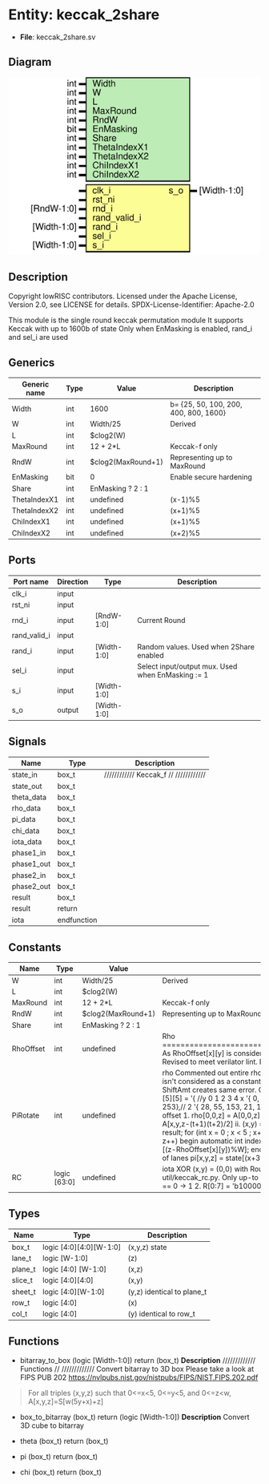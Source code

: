 # Entity: keccak_2share

- **File**: keccak_2share.sv
## Diagram

![Diagram](keccak_2share.svg "Diagram")
## Description

 Copyright lowRISC contributors.
 Licensed under the Apache License, Version 2.0, see LICENSE for details.
 SPDX-License-Identifier: Apache-2.0

 This module is the single round keccak permutation module
 It supports Keccak with up to 1600b of state
 Only when EnMasking is enabled, rand_i and sel_i are used

## Generics

| Generic name | Type | Value              | Description                             |
| ------------ | ---- | ------------------ | --------------------------------------- |
| Width        | int  | 1600               |  b= {25, 50, 100, 200, 400, 800, 1600}  |
| W            | int  | Width/25           |  Derived                                |
| L            | int  | $clog2(W)          |                                         |
| MaxRound     | int  | 12 + 2*L           |  Keccak-f only                          |
| RndW         | int  | $clog2(MaxRound+1) |  Representing up to MaxRound            |
| EnMasking    | bit  | 0                  |  Enable secure hardening                |
| Share        | int  | EnMasking ? 2 : 1  |                                         |
| ThetaIndexX1 | int  | undefined          |  (x-1)%5                                |
| ThetaIndexX2 | int  | undefined          |  (x+1)%5                                |
| ChiIndexX1   | int  | undefined          |  (x+1)%5                                |
| ChiIndexX2   | int  | undefined          |  (x+2)%5                                |
## Ports

| Port name    | Direction | Type        | Description                                       |
| ------------ | --------- | ----------- | ------------------------------------------------- |
| clk_i        | input     |             |                                                   |
| rst_ni       | input     |             |                                                   |
| rnd_i        | input     | [RndW-1:0]  | Current Round                                     |
| rand_valid_i | input     |             |                                                   |
| rand_i       | input     | [Width-1:0] | Random values. Used when 2Share enabled           |
| sel_i        | input     |             | Select input/output mux. Used when EnMasking := 1 |
| s_i          | input     | [Width-1:0] |                                                   |
| s_o          | output    | [Width-1:0] |                                                   |
## Signals

| Name       | Type        | Description                             |
| ---------- | ----------- | --------------------------------------- |
| state_in   | box_t       | ////////////  Keccak_f // ////////////  |
| state_out  | box_t       |                                         |
| theta_data | box_t       |                                         |
| rho_data   | box_t       |                                         |
| pi_data    | box_t       |                                         |
| chi_data   | box_t       |                                         |
| iota_data  | box_t       |                                         |
| phase1_in  | box_t       |                                         |
| phase1_out | box_t       |                                         |
| phase2_in  | box_t       |                                         |
| phase2_out | box_t       |                                         |
| result     | box_t       |                                         |
| result     | return      |                                         |
| iota       | endfunction |                                         |
## Constants

| Name      | Type         | Value              | Description                                                                                                                                                                                                                                                                                                                                                                                                                                                                                                                                                                                                                                                                                                                                                                                                                                                                                                                                                                                                                                                                                                                                                                                  |
| --------- | ------------ | ------------------ | -------------------------------------------------------------------------------------------------------------------------------------------------------------------------------------------------------------------------------------------------------------------------------------------------------------------------------------------------------------------------------------------------------------------------------------------------------------------------------------------------------------------------------------------------------------------------------------------------------------------------------------------------------------------------------------------------------------------------------------------------------------------------------------------------------------------------------------------------------------------------------------------------------------------------------------------------------------------------------------------------------------------------------------------------------------------------------------------------------------------------------------------------------------------------------------------- |
| W         | int          | Width/25           |  Derived                                                                                                                                                                                                                                                                                                                                                                                                                                                                                                                                                                                                                                                                                                                                                                                                                                                                                                                                                                                                                                                                                                                                                                                     |
| L         | int          | $clog2(W)          |                                                                                                                                                                                                                                                                                                                                                                                                                                                                                                                                                                                                                                                                                                                                                                                                                                                                                                                                                                                                                                                                                                                                                                                              |
| MaxRound  | int          | 12 + 2*L           | Keccak-f only                                                                                                                                                                                                                                                                                                                                                                                                                                                                                                                                                                                                                                                                                                                                                                                                                                                                                                                                                                                                                                                                                                                                                                                |
| RndW      | int          | $clog2(MaxRound+1) | Representing up to MaxRound                                                                                                                                                                                                                                                                                                                                                                                                                                                                                                                                                                                                                                                                                                                                                                                                                                                                                                                                                                                                                                                                                                                                                                  |
| Share     | int          | EnMasking ? 2 : 1  |                                                                                                                                                                                                                                                                                                                                                                                                                                                                                                                                                                                                                                                                                                                                                                                                                                                                                                                                                                                                                                                                                                                                                                                              |
| RhoOffset | int          | undefined          |  Rho ======================================================================  As RhoOffset[x][y] is considered as variable int in VCS,  it is replaced with generate statement.  Revised to meet verilator lint. Now RhoOffset is 1-D array                                                                                                                                                                                                                                                                                                                                                                                                                                                                                                                                                                                                                                                                                                                                                                                                                                                                                                                                                   |
| PiRotate  | int          | undefined          |  rho  Commented out entire rho function due to VCS elaboration error.  (z-RhoOffset[x][y]%W) isn't considered as a constant in VCS.  Even changing it to W-RhoOffset[x][y]%W and assign to ShiftAmt  creates same error.  Offset : Look at Table 2 in FIPS PUB 202 localparam int RhoOffset [5][5]  = '{   //y  0    1    2    3    4     x   '{   0,  36,   3, 105, 210},// 0   '{   1, 300,  10,  45,  66},// 1   '{ 190,   6, 171,  15, 253},// 2   '{  28,  55, 153,  21, 120},// 3   '{  91, 276, 231, 136,  78} // 4 };  rotate bits of each lane by offset  1. rho[0,0,z] = A[0,0,z]  2. Offset swap     a. (x,y) := (1,0)     b. for t [0..23]        i. rho[x,y,z] = A[x,y,z-(t+1)(t+2)/2]        ii. (x,y) = (y, (2x+3y)) function automatic box_t rho(box_t state);   box_t result;   for (int x = 0 ; x < 5 ; x++) begin     for (int y = 0 ; y < 5 ; y++) begin       for (int z = 0 ; z < W ; z++) begin         automatic int index_z;         index_z = (z-RhoOffset[x][y])%W;         result[x][y][z] = state[x][y][(z-RhoOffset[x][y])%W];       end     end   end   return result; endfunction : rho  pi  rearrange the position of lanes  pi[x,y,z] = state[(x+3y),x,z]  |
| RC        | logic [63:0] | undefined          |  iota  XOR (x,y) = (0,0) with Round Constant (RC)  RC parameter: Precomputed by util/keccak_rc.py. Only up-to 0..L-1 is used  RC = '0  RC[2**j-1] = rc(j+7*rnd)  rc(t) =     1. t%255 == 0 -> 1     2. R[0:7] = 'b10000000     3. for i = [1..t%255]       a. R = 0 || R       b. R[0] = R[0] ^ R[8]       c. R[4] = R[4] ^ R[8]       d. R[5] = R[5] ^ R[8]       e. R[6] = R[6] ^ R[8]       f. R = R[0:7]     4. return R[0]  RC has L = [0..6]  for lower L case, only chopping lower part of 64bit RC is sufficient.                                                                                                                                                                                                                                                                                                                                                                                                                                                                                                                                                                                                                                                                    |
## Types

| Name    | Type                    | Description                 |
| ------- | ----------------------- | --------------------------- |
| box_t   | logic [4:0][4:0][W-1:0] | (x,y,z) state               |
| lane_t  | logic           [W-1:0] | (z)                         |
| plane_t | logic [4:0]     [W-1:0] | (x,z)                       |
| slice_t | logic [4:0][4:0]        | (x,y)                       |
| sheet_t | logic      [4:0][W-1:0] | (y,z) identical to plane_t  |
| row_t   | logic [4:0]             | (x)                         |
| col_t   | logic      [4:0]        | (y) identical to row_t      |
## Functions
- bitarray_to_box <font id="function_arguments">(logic [Width-1:0])</font> <font id="function_return">return (box_t)</font>
**Description**
/////////////
 Functions //
/////////////
 Convert bitarray to 3D box
 Please take a look at FIPS PUB 202
 https://nvlpubs.nist.gov/nistpubs/FIPS/NIST.FIPS.202.pdf
 > For all triples (x,y,z) such that 0<=x<5, 0<=y<5, and 0<=z<w,
 >    A[x,y,z]=S[w(5y+x)+z]

- box_to_bitarray <font id="function_arguments">(box_t)</font> <font id="function_return">return (logic [Width-1:0])</font>
**Description**
 Convert 3D cube to bitarray

- theta <font id="function_arguments">(box_t)</font> <font id="function_return">return (box_t)</font>
- pi <font id="function_arguments">(box_t)</font> <font id="function_return">return (box_t)</font>
- chi <font id="function_arguments">(box_t)</font> <font id="function_return">return (box_t)</font>
